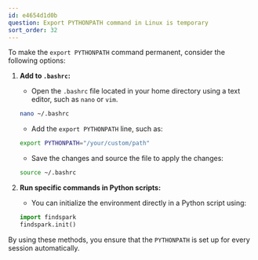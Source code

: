 ```yaml
---
id: e4654d1d0b
question: Export PYTHONPATH command in Linux is temporary
sort_order: 32
---
```


To make the `export PYTHONPATH` command permanent, consider the following options:

1. **Add to `.bashrc`:** 
   - Open the `.bashrc` file located in your home directory using a text editor, such as `nano` or `vim`.
   
   ```bash
   nano ~/.bashrc
   ```
   
   - Add the `export PYTHONPATH` line, such as:
   
   ```bash
   export PYTHONPATH="/your/custom/path"
   ```
   
   - Save the changes and source the file to apply the changes:
   
   ```bash
   source ~/.bashrc
   ```

2. **Run specific commands in Python scripts:**
   - You can initialize the environment directly in a Python script using:
   
   ```python
   import findspark
   findspark.init()
   ```

By using these methods, you ensure that the `PYTHONPATH` is set up for every session automatically.
